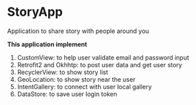 # StoryApp
 Application to share story with people around you

 **This application implement**
 1. CustomView: to help user validate email and password input 
 2. Retrofit2 and Okhhtp: to post user data and get user story 
 3. RecyclerView: to show story list 
 4. GeoLocation: to show story near the user 
 5. IntentGallery: to connect with user local gallery 
 6. DataStore: to save user login token 
